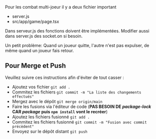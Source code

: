 Pour les combat multi-joeur il y a deux fichier important
- server.js
- src/app/game/page.tsx

Dans serveur.js des fonctions doivent être implémentées.
Modifier aussi dans server.js des socket.on si besoin.

Un petit problème: Quand un joueur quitte, l'autre n'est pas expulser, de même quand un joueur fais retour.

## Pour Merge et Push

Veuillez suivre ces instructions afin d'éviter de tout casser :
- Ajoutez vos fichier ```git add .```
- Commitez les fichiers ```git commit -m "La liste des changements effectués"```
- Mergez avec le dépôt ```git merge origin/main```
- Faire les fusions via l'éditeur de code (**PAS BESOIN DE *package-lock* CAR *package* puis ```npm install``` vont le recréer**)
- Ajoutez les fichiers fusionné ```git add .```
- Commitez les fichiers fusionné ```git commit -m "Fusion avec commit précèdent"```
- Envoyez sur le dépôt distant ```git push```